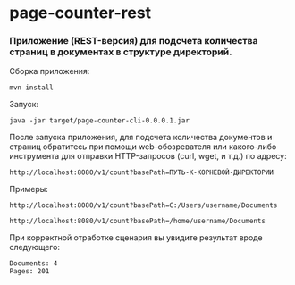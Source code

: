 # page-counter-rest
### Приложение (REST-версия) для подсчета количества страниц в документах в структуре директорий.

Сборка приложения:
```
mvn install
```

Запуск:
```
java -jar target/page-counter-cli-0.0.0.1.jar
```

После запуска приложения, для подсчета количества документов и страниц обратитесь при помощи web-обозревателя или какого-либо инструмента для отправки HTTP-запросов (curl, wget, и т.д.) по адресу:
```
http://localhost:8080/v1/count?basePath=ПУТЬ-К-КОРНЕВОЙ-ДИРЕКТОРИИ
```

Примеры:

```
http://localhost:8080/v1/count?basePath=C:/Users/username/Documents
```
```
http://localhost:8080/v1/count?basePath=/home/username/Documents
```

При корректной отработке сценария вы увидите результат вроде следующего:
```
Documents: 4
Pages: 201 
```